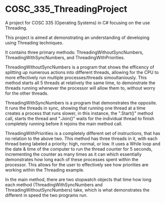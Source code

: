 # COSC_335_ThreadingProject
A project for COSC 335 (Operating Systems) in C# focusing on the use Threading.

This project is aimed at demonstrating an understanding of developing using Threading techniques.

It contains three primary methods: ThreadingWithoutSyncNumbers, ThreadingWithSyncNumbers, and ThreadingWithPriorities.

ThreadingWithoutSyncNumbers is a program that shows the efficency of splitting up numerous actions into different threads, allowing for the CPU to more effectively run multiple processes/threads simoultaniously. This method starts all 5 threads at relatively the same time, to demonstrate the threads running whenever the processor will allow them to, without worry for the other threads.

ThreadingWithSyncNumbers is a program that demonstrates the opposite. It runs the threads in sync, showing that running one thread at a time creates a process that runs slower, in this instance, the ".Start()" method call, starts the thread and ".Join()" waits for the individual thread to finish completely running before it rejoins the main method call.

ThreadingWithPriorities is a completely different set of instructions, that has no relation to the above two. This method has three threads in it, with each thread being labeled a priority: high, normal, or low. It uses a While loop and the date & time of the computer to run the thread counter for 5 seconds, incrementing the counter as many times as it can which essentially demonstrates how long each of these processes spent within the processor. This allows for the user to effectively see how priorities are working within the Threading example.

In the main method, there are two stopwatch objects that time how long each method (ThreadingWithSyncNumbers and ThreadingWithoutSyncNumbers) take, which is what demonstrates the different in speed the two programs run.